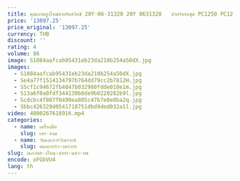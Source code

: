 ```yaml
---
title: คุณภาพสูงใหม่สายรัดสวิทช์ 20Y-06-31320 20Y 0631320   สําหรับรถขุด PC1250 PC1250SP Harness Switch
price: '13097.25'
price_original: '13097.25'
currency: THB
discount: ''
rating: 4
volume: 86
image: S1084aafcab95431eb23da210b254a50dX.jpg
images:
  - S1084aafcab95431eb23da210b254a50dX.jpg
  - Se4a77f1514134797b764dd79cc2b7812H.jpg
  - S5cf1c94672fb4847b032980fdde010e1m.jpg
  - S13a6f0a0fdf344139b8de9b0220282b9l.jpg
  - Scdcbc4f807f0499ea805c47b7e0e0ba2q.jpg
  - Sbbc426329d0541718751dbd9ded032a1l.jpg
video: 4000267618916.mp4
categories:
  - name: เครื่องมือ
    slug: เคร-องม
  - name: วัดและการวิเคราะห์
    slug: ดและการว-เคราะห
slug: ณภาพส-งใหม-สายร-ดสว-ทช
encode: oFGbVU4
lang: th
---
```

  